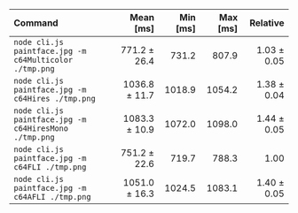 | Command | Mean [ms] | Min [ms] | Max [ms] | Relative |
|:---|---:|---:|---:|---:|
| `node cli.js paintface.jpg -m c64Multicolor ./tmp.png` | 771.2 ± 26.4 | 731.2 | 807.9 | 1.03 ± 0.05 |
| `node cli.js paintface.jpg -m c64Hires ./tmp.png` | 1036.8 ± 11.7 | 1018.9 | 1054.2 | 1.38 ± 0.04 |
| `node cli.js paintface.jpg -m c64HiresMono ./tmp.png` | 1083.3 ± 10.9 | 1072.0 | 1098.0 | 1.44 ± 0.05 |
| `node cli.js paintface.jpg -m c64FLI ./tmp.png` | 751.2 ± 22.6 | 719.7 | 788.3 | 1.00 |
| `node cli.js paintface.jpg -m c64AFLI ./tmp.png` | 1051.0 ± 16.3 | 1024.5 | 1083.1 | 1.40 ± 0.05 |
